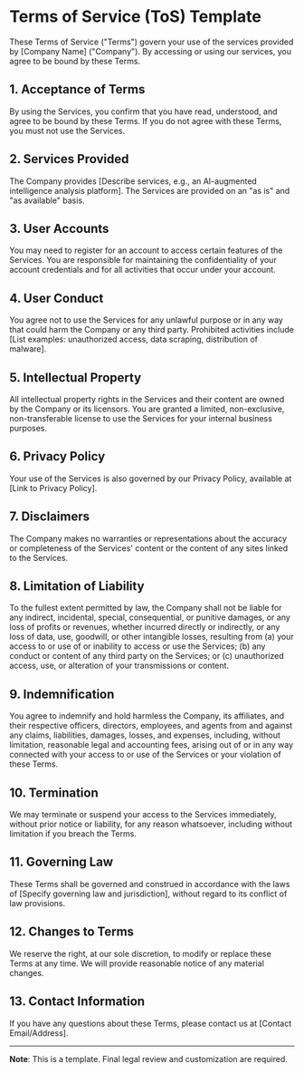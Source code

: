 # Terms of Service (ToS) Template

These Terms of Service ("Terms") govern your use of the services provided by [Company Name] ("Company"). By accessing or using our services, you agree to be bound by these Terms.

## 1. Acceptance of Terms

By using the Services, you confirm that you have read, understood, and agree to be bound by these Terms. If you do not agree with these Terms, you must not use the Services.

## 2. Services Provided

The Company provides [Describe services, e.g., an AI-augmented intelligence analysis platform]. The Services are provided on an "as is" and "as available" basis.

## 3. User Accounts

You may need to register for an account to access certain features of the Services. You are responsible for maintaining the confidentiality of your account credentials and for all activities that occur under your account.

## 4. User Conduct

You agree not to use the Services for any unlawful purpose or in any way that could harm the Company or any third party. Prohibited activities include [List examples: unauthorized access, data scraping, distribution of malware].

## 5. Intellectual Property

All intellectual property rights in the Services and their content are owned by the Company or its licensors. You are granted a limited, non-exclusive, non-transferable license to use the Services for your internal business purposes.

## 6. Privacy Policy

Your use of the Services is also governed by our Privacy Policy, available at [Link to Privacy Policy].

## 7. Disclaimers

The Company makes no warranties or representations about the accuracy or completeness of the Services' content or the content of any sites linked to the Services.

## 8. Limitation of Liability

To the fullest extent permitted by law, the Company shall not be liable for any indirect, incidental, special, consequential, or punitive damages, or any loss of profits or revenues, whether incurred directly or indirectly, or any loss of data, use, goodwill, or other intangible losses, resulting from (a) your access to or use of or inability to access or use the Services; (b) any conduct or content of any third party on the Services; or (c) unauthorized access, use, or alteration of your transmissions or content.

## 9. Indemnification

You agree to indemnify and hold harmless the Company, its affiliates, and their respective officers, directors, employees, and agents from and against any claims, liabilities, damages, losses, and expenses, including, without limitation, reasonable legal and accounting fees, arising out of or in any way connected with your access to or use of the Services or your violation of these Terms.

## 10. Termination

We may terminate or suspend your access to the Services immediately, without prior notice or liability, for any reason whatsoever, including without limitation if you breach the Terms.

## 11. Governing Law

These Terms shall be governed and construed in accordance with the laws of [Specify governing law and jurisdiction], without regard to its conflict of law provisions.

## 12. Changes to Terms

We reserve the right, at our sole discretion, to modify or replace these Terms at any time. We will provide reasonable notice of any material changes.

## 13. Contact Information

If you have any questions about these Terms, please contact us at [Contact Email/Address].

---

**Note**: This is a template. Final legal review and customization are required.